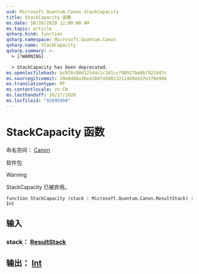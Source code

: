 ```yaml
---
uid: Microsoft.Quantum.Canon.StackCapacity
title: StackCapacity 函数
ms.date: 10/26/2020 12:00:00 AM
ms.topic: article
qsharp.kind: function
qsharp.namespace: Microsoft.Quantum.Canon
qsharp.name: StackCapacity
qsharp.summary: >-
  > [!WARNING]

  > StackCapacity has been deprecated.
ms.openlocfilehash: bc8f8c80d12544c1c101ccf98917bddb7922d47c
ms.sourcegitcommit: 29e0d88a30e4166fa580132124b0eb57e1f0e986
ms.translationtype: MT
ms.contentlocale: zh-CN
ms.lasthandoff: 10/27/2020
ms.locfileid: "92695950"
---
```

# <a name="stackcapacity-function"></a>StackCapacity 函数

命名空间： [Canon](xref:Microsoft.Quantum.Canon)

软件包 [](https://nuget.org/packages/)


> [!WARNING]
> StackCapacity 已被弃用。



```qsharp
function StackCapacity (stack : Microsoft.Quantum.Canon.ResultStack) : Int
```


## <a name="input"></a>输入

### <a name="stack--resultstack"></a>stack： [ResultStack](xref:Microsoft.Quantum.Canon.ResultStack)





## <a name="output--int"></a>输出： [Int](xref:microsoft.quantum.lang-ref.int)

